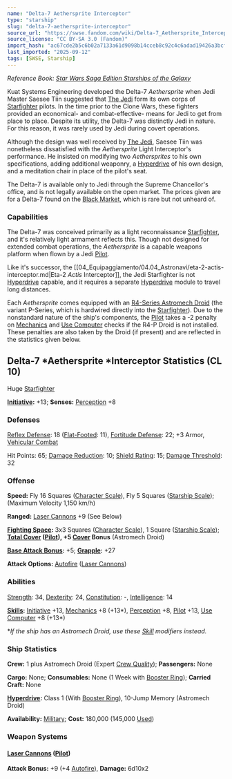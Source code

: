 ```yaml
---
name: "Delta-7 Aethersprite Interceptor"
type: "starship"
slug: "delta-7-aethersprite-interceptor"
source_url: "https://swse.fandom.com/wiki/Delta-7_Aethersprite_Interceptor"
source_license: "CC BY-SA 3.0 (Fandom)"
import_hash: "ac67cde2b5c6b02a7133a61d9098b14cceb8c92c4c6adad19426a3bcfe22fad6"
last_imported: "2025-09-12"
tags: [SWSE, Starship]
---
```

*Reference Book: [Star Wars Saga Edition Starships of the Galaxy](https://swse.fandom.com/wiki/Star_Wars_Saga_Edition_Starships_of_the_Galaxy)*

Kuat Systems Engineering developed the Delta-7 *Aethersprite* when Jedi Master Saesee Tiin suggested that [The Jedi](https://swse.fandom.com/wiki/The_Jedi) form its own corps of [Starfighter](https://swse.fandom.com/wiki/Starfighter) pilots. In the time prior to the Clone Wars, these fighters provided an economical- and combat-effective- means for Jedi to get from place to place. Despite its utility, the Delta-7 was distinctly Jedi in nature. For this reason, it was rarely used by Jedi during covert operations.

Although the design was well received by [The Jedi](https://swse.fandom.com/wiki/The_Jedi), Saesee Tiin was nonetheless dissatisfied with the *Aethersprite* Light Interceptor's performance. He insisted on modifying two *Aethersprites* to his own specifications, adding additional weaponry, a [Hyperdrive](https://swse.fandom.com/wiki/Hyperdrive) of his own design, and a meditation chair in place of the pilot's seat.

The Delta-7 is available only to Jedi through the Supreme Chancellor's office, and is not legally available on the open market. The prices given are for a Delta-7 found on the [Black Market](https://swse.fandom.com/wiki/Black_Market), which is rare but not unheard of.

### Capabilities
The Delta-7 was conceived primarily as a light reconnaissance [Starfighter](https://swse.fandom.com/wiki/Starfighter), and it's relatively light armament reflects this. Though not designed for extended combat operations, the *Aethersprite* is a capable weapons platform when flown by a Jedi [Pilot](https://swse.fandom.com/wiki/Pilot_(Vehicle_Combat)).

Like it's successor, the [[04_Equipaggiamento/04.04_Astronavi/eta-2-actis-interceptor.md|Eta-2 *Actis* Interceptor]], the Jedi Starfighter is not [Hyperdrive](https://swse.fandom.com/wiki/Hyperdrive) capable, and it requires a separate [Hyperdrive](https://swse.fandom.com/wiki/Hyperdrive) module to travel long distances.

Each *Aethersprite* comes equipped with an [R4-Series Astromech Droid](https://swse.fandom.com/wiki/R4-Series_Astromech_Droid) (the variant P-Series, which is hardwired directly into the [Starfighter](https://swse.fandom.com/wiki/Starfighter)). Due to the nonstandard nature of the ship's components, the [Pilot](https://swse.fandom.com/wiki/Pilot_(Vehicle_Combat)) takes a -2 penalty on [Mechanics](https://swse.fandom.com/wiki/Mechanics) and [Use Computer](https://swse.fandom.com/wiki/Use_Computer) checks if the R4-P Droid is not installed. These penalties are also taken by the Droid (if present) and are reflected in the statistics given below.

## Delta-7 *Aethersprite *Interceptor Statistics (CL 10)
Huge [Starfighter](https://swse.fandom.com/wiki/Starfighter)

**[Initiative](https://swse.fandom.com/wiki/Initiative):** +13; **Senses:** [Perception](https://swse.fandom.com/wiki/Perception) +8
### Defenses
[Reflex Defense](https://swse.fandom.com/wiki/Reflex_Defense_(Vehicles)): 18 ([Flat-Footed](https://swse.fandom.com/wiki/Flat-Footed): 11), [Fortitude Defense](https://swse.fandom.com/wiki/Fortitude_Defense_(Vehicles)): 22; +3 Armor, [Vehicular Combat](https://swse.fandom.com/wiki/Vehicular_Combat)

Hit Points: 65; [Damage Reduction](https://swse.fandom.com/wiki/Damage_Reduction): 10; [Shield Rating](https://swse.fandom.com/wiki/Shield_Rating): 15; [Damage Threshold](https://swse.fandom.com/wiki/Damage_Threshold_(Vehicles)): 32
### Offense
**Speed:** Fly 16 Squares ([Character Scale](https://swse.fandom.com/wiki/Character_Scale)), Fly 5 Squares ([Starship Scale](https://swse.fandom.com/wiki/Starship_Scale)); (Maximum Velocity 1,150 km/h)

**Ranged:** [Laser Cannons](https://swse.fandom.com/wiki/Laser_Cannons) +9 (See Below)

**[Fighting Space](https://swse.fandom.com/wiki/Fighting_Space):** 3x3 Squares ([Character Scale](https://swse.fandom.com/wiki/Character_Scale)), 1 Square ([Starship Scale](https://swse.fandom.com/wiki/Starship_Scale)); **[Total Cover](https://swse.fandom.com/wiki/Total_Cover) **([Pilot](https://swse.fandom.com/wiki/Pilot_(Vehicle_Combat))), +5 [**Cover**](https://swse.fandom.com/wiki/Cover)** Bonus** (Astromech Droid)

**[Base Attack Bonus](https://swse.fandom.com/wiki/Base_Attack_Bonus):** +5; **[Grapple](https://swse.fandom.com/wiki/Grapple):** +27

**Attack Options:** [Autofire](https://swse.fandom.com/wiki/Autofire_(Vehicle_Combat)) ([Laser Cannons](https://swse.fandom.com/wiki/Laser_Cannons))
### Abilities
[Strength](https://swse.fandom.com/wiki/Strength): 34, [Dexterity](https://swse.fandom.com/wiki/Dexterity): 24, [Constitution](https://swse.fandom.com/wiki/Constitution): -, [Intelligence](https://swse.fandom.com/wiki/Intelligence): 14

**[Skills](https://swse.fandom.com/wiki/Skills):** [Initiative](https://swse.fandom.com/wiki/Initiative) +13, [Mechanics](https://swse.fandom.com/wiki/Mechanics) +8 (+13*), [Perception](https://swse.fandom.com/wiki/Perception) +8, [Pilot](https://swse.fandom.com/wiki/Pilot) +13, [Use Computer](https://swse.fandom.com/wiki/Use_Computer) +8 (+13*)

**If the ship has an Astromech Droid, use these [Skill](https://swse.fandom.com/wiki/Skill) modifiers instead.*
### Ship Statistics
**Crew:** 1 plus Astromech Droid (Expert [Crew Quality](https://swse.fandom.com/wiki/Crew_Quality)); **Passengers:** None

**Cargo:** None; **Consumables:** None (1 Week with [Booster Ring](https://swse.fandom.com/wiki/Booster_Ring)); **Carried Craft:** None

**[Hyperdrive](https://swse.fandom.com/wiki/Hyperdrive):** Class 1 (With [Booster Ring](https://swse.fandom.com/wiki/Booster_Ring)), 10-Jump Memory (Astromech Droid)

**Availability:** [Military](https://swse.fandom.com/wiki/Military); **Cost:** 180,000 (145,000 [Used](https://swse.fandom.com/wiki/Used))
### Weapon Systems

#### **[Laser Cannons](https://swse.fandom.com/wiki/Laser_Cannons) ([Pilot](https://swse.fandom.com/wiki/Pilot_(Vehicle_Combat)))**
**Attack Bonus:** +9 (+4 [Autofire](https://swse.fandom.com/wiki/Autofire_(Vehicle_Combat))), **Damage:** 6d10x2